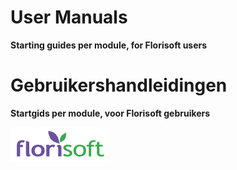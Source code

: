 # User Manuals

**Starting guides per module, for Florisoft users**


# Gebruikershandleidingen

**Startgids per module, voor Florisoft gebruikers**

![](media/2022-02-03-09-50-06.png)

